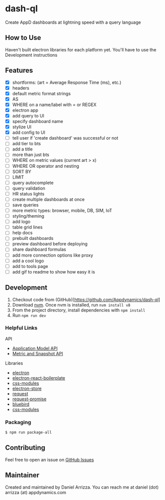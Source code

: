 # dash-ql

Create AppD dashboards at lightning speed with a query language

## How to Use

Haven't built electron libraries for each platform yet. You'll have to use the Development instructions

## Features
- [x] shortforms: (art = Average Response Time (ms), etc.)
- [x] headers
- [x] default metric format strings
- [x] AS
- [x] WHERE on a name/label with = or REGEX
- [x] electron app
- [x] add query to UI
- [x] specify dashboard name
- [x] stylize UI
- [x] add config to UI
- [ ] tell user if 'create dashboard' was successful or not
- [ ] add tier to bts
- [ ] add a title
- [ ] more than just bts
- [ ] WHERE on metric values (current art > x)
- [ ] WHERE OR operator and nesting
- [ ] SORT BY
- [ ] LIMIT
- [ ] query autocomplete
- [ ] query validation
- [ ] HR status lights
- [ ] create multiple dashboards at once
- [ ] save queries
- [ ] more metric types: browser, mobile, DB, SIM, IoT
- [ ] styling/theming
- [ ] add logo
- [ ] table grid lines
- [ ] help docs
- [ ] prebuilt dashboards
- [ ] preview dashboard before deploying
- [ ] share dashboard formulas
- [ ] add more connection options like proxy
- [ ] add a cool logo
- [ ] add to tools page
- [ ] add gif to readme to show how easy it is

## Development

1. Checkout code from (GitHub)[https://github.com/Appdynamics/dash-ql]
1. Download [nvm](https://github.com/creationix/nvm). Once nvm is installed, run `nvm install v8`
1. From the project directory, install dependencies with `npm install`
1. Run `npm run dev`

### Helpful Links

API
- [Application Model API](https://docs.appdynamics.com/display/PRO44/Application+Model+API)
- [Metric and Snapshot API](https://docs.appdynamics.com/display/PRO44/Metric+and+Snapshot+API)

Libraries
- [electron](https://electronjs.org/)
- [electron-react-boilerplate](https://github.com/chentsulin/electron-react-boilerplate)
- [css-modules](https://github.com/css-modules/css-modules)
- [electron-store](https://github.com/sindresorhus/electron-store)
- [request](https://github.com/request/request)
- [request-promise](https://github.com/request/request-promise)
- [bluebird](http://bluebirdjs.com/docs/api-reference.html)
- [css-modules](https://github.com/css-modules/css-modules)

### Packaging

```bash
$ npm run package-all
```

## Contributing

Feel free to open an issue on [GitHub Issues](https://github.com/appdynamics/dash-ql/issues)

## Maintainer

Created and maintained by Daniel Arrizza. You can reach me at daniel (dot) arrizza (at) appdynamics.com

